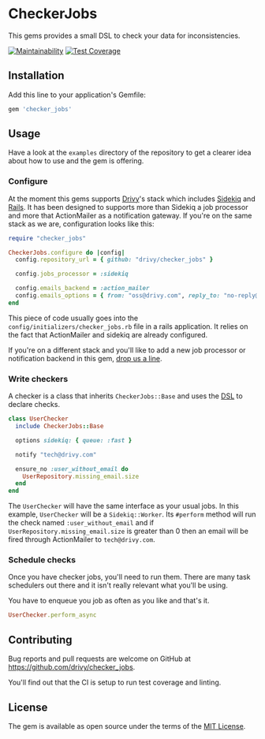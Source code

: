 # CheckerJobs

This gems provides a small DSL to check your data for inconsistencies.

[![Maintainability](https://api.codeclimate.com/v1/badges/7972bd0e4dc65329f5c6/maintainability)](https://codeclimate.com/github/drivy/checker_jobs/maintainability)
[![Test Coverage](https://api.codeclimate.com/v1/badges/7972bd0e4dc65329f5c6/test_coverage)](https://codeclimate.com/github/drivy/checker_jobs/test_coverage)

## Installation

Add this line to your application's Gemfile:

```ruby
gem 'checker_jobs'
```

## Usage

Have a look at the `examples` directory of the repository to get a clearer idea
about how to use and the gem is offering.

### Configure

At the moment this gems supports [Drivy][gh-drivy]'s stack which includes
[Sidekiq][gh-sidekiq] and [Rails][rails]. It has been designed to supports more
than Sidekiq a job processor and more that ActionMailer as a notification
gateway. If you're on the same stack as we are, configuration looks like this:

``` ruby
require "checker_jobs"

CheckerJobs.configure do |config|
  config.repository_url = { github: "drivy/checker_jobs" }

  config.jobs_processor = :sidekiq

  config.emails_backend = :action_mailer
  config.emails_options = { from: "oss@drivy.com", reply_to: "no-reply@drivy.com" }
end

```

This piece of code usually goes into the `config/initializers/checker_jobs.rb`
file in a rails application. It relies on the fact that ActionMailer and sidekiq
are already configured.

If you're on a different stack and you'll like to add a new job processor or
notification backend in this gem, [drop us a line][d-jobs].

### Write checkers

A checker is a class that inherits `CheckerJobs::Base` and uses the
[DSL](wiki/DSL) to declare checks.

``` ruby
class UserChecker
  include CheckerJobs::Base

  options sidekiq: { queue: :fast }

  notify "tech@drivy.com"

  ensure_no :user_without_email do
    UserRepository.missing_email.size
  end
end
```

The `UserChecker` will have the same interface as your usual jobs. In this
example, `UserChecker` will be a `Sidekiq::Worker`. Its `#perform` method will
run the check named `:user_without_email` and if
`UserRepository.missing_email.size` is greater than 0 then an email will be
fired through ActionMailer to `tech@drivy.com`.

### Schedule checks

Once you have checker jobs, you'll need to run them. There are many task
schedulers out there and it isn't really relevant what you'll be using.

You have to enqueue you job as often as you like and that's it.

``` ruby
UserChecker.perform_async
```

## Contributing

Bug reports and pull requests are welcome on GitHub at https://github.com/drivy/checker_jobs.

You'll find out that the CI is setup to run test coverage and linting.

## License

The gem is available as open source under the terms of the [MIT License][licence].


[d-jobs]:     https://www.drivy.com/jobs
[gh-drivy]:   https://github.com/drivy
[gh-sidekiq]: https://github.com/mperham/sidekiq
[licence]:    http://opensource.org/licenses/MIT
[rails]:      http://rubyonrails.org
